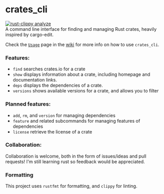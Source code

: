 # crates_cli

[![rust-clippy analyze](https://github.com/willothy/crates_cli/actions/workflows/rust-clippy.yml/badge.svg?branch=main)](https://github.com/willothy/crates_cli/actions/workflows/rust-clippy.yml)
<br>A command line interface for finding and managing Rust crates, heavily inspired by cargo-edit.


Check the [`Usage`](https://github.com/willothy/crates_cli/wiki/Usage) page in the [wiki](https://github.com/willothy/crates_cli/wiki) for more info on how to use `crates_cli`.

### Features:
- `find` searches crates.io for a crate
- `show` displays information about a crate, including homepage and documentation links.
- `deps` displays the dependencies of a crate.
- `versions` shows available versions for a crate, and allows you to filter

### Planned features:
- `add`, `rm`, and `version` for managing dependencies
- `feature` and related subcommands for managing features of dependencies
- `license` retrieve the license of a crate


### Collaboration:
Collaboration is welcome, both in the form of issues/ideas and pull requests! I'm still learning rust so feedback would be appreciated.

### Formatting
This project uses `rustfmt` for formatting, and `clippy` for linting.

